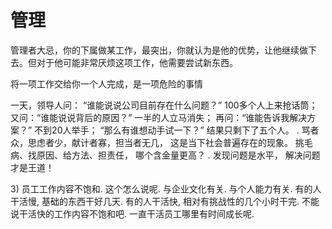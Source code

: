# 管理

管理者大忌，你的下属做某工作，最突出，你就认为是他的优势，让他继续做下去。但对于他可能非常厌烦这项工作，他需要尝试新东西。

将一项工作交给你一个人完成，是一项危险的事情

一天，领导人问： “谁能说说公司目前存在什么问题？” 100多个人上来抢话筒； 又问：“谁能说说背后的原因？” 一半的人立马消失； 再问：“谁能告诉我解决方案？” 不到20人举手； “那么有谁想动手试一下？” 结果只剩下了五个人。 . 骂者众，思虑者少，献计者寡，担当者无几， 这是当下社会普遍存在的现象。 挑毛病、找原因、给方法、担责任， 哪个含金量更高？ . 发现问题是水平， 解决问题才是王道！

3\) 员工工作内容不饱和. 这个怎么说呢. 与企业文化有关. 与个人能力有关. 有的人干活慢, 基础的东西干好几天. 有的人干活快, 相对有挑战性的几个小时干完. 不能说干活快的工作内容不饱和吧. 一直干活员工哪里有时间成长呢.

